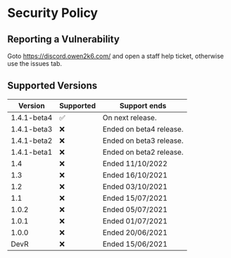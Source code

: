 # Security Policy

## Reporting a Vulnerability

Goto https://discord.owen2k6.com/ and open a staff help ticket, otherwise use the issues tab.

## Supported Versions

| Version | Supported          | Support ends |
| ------- | ------------------ | ------------ |
| 1.4.1-beta4   | :white_check_mark: | On next release.|
| 1.4.1-beta3  | :x: | Ended on beta4 release.|
| 1.4.1-beta2         | :x:     | Ended on beta3 release.|
| 1.4.1-beta1   | :x: | Ended on beta2 release.|
| 1.4           | :x:     | Ended 11/10/2022|
| 1.3    | :x: | Ended 16/10/2021  |
| 1.2     | :x: | Ended 03/10/2021  |
| 1.1     | :x:                | Ended 15/07/2021  |
| 1.0.2   | :x:                | Ended 05/07/2021  |
| 1.0.1   | :x:                | Ended 01/07/2021  |
| 1.0.0   | :x:                | Ended 20/06/2021  |
| DevR     | :x:                | Ended 15/06/2021  |
